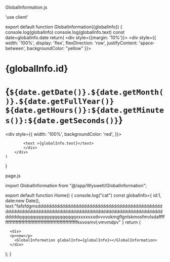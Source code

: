 GlobalInformation.js

'use client'

export default function GlobalInformation({globalInfo}) {
    console.log(globalInfo)
    console.log(globalInfo.text)
    const date=globalInfo.date
    return(
        <div style={{margin: '10%'}}>
            <div style={{
                width: '100%',
                display: 'flex',
                flexDirection: 'row',
                justifyContent: 'space-between',
                backgroundColor: "yellow"
            }}>
                <h1>{globalInfo.id}</h1>
                <h1>{`${date.getDate()}.${date.getMonth()}.${date.getFullYear()} ${date.getHours()}:${date.getMinutes()}:${date.getSeconds()}`}</h1>
            </div>
            <div style={{
                width: '100%',
               backgroundColor: 'red',
            }}>

            <text >{globalInfo.text}</text>
            </div>
        </div>
    )
}




page.js

import GlobalInformation from "@/app/Wyswetl/GlobalInformation";


export default function Home() {
console.log("cat")
  const globalInfo={
    id:1,
    date:new Date(),
    text:"fafsfdgmsdddddddddddddddddddddddddddddddddddddddddddddddddddddddddddddddddddddddddddddddddddddddddddddddddddddddddddddqqqqqqqqqqqqqqqqqqqqqxxxxxxxxdvvvvokmgflgnlskmosfmvlsdafffffffffffffffffffffffffffffffffffffffffffffffffffffksvosmvl;vmvmdpv"
  }
  return (

      <div>
      <p>new</p>
        <GlobalInformation globalInfo={globalInfo}></GlobalInformation>
      </div>
  );
}

